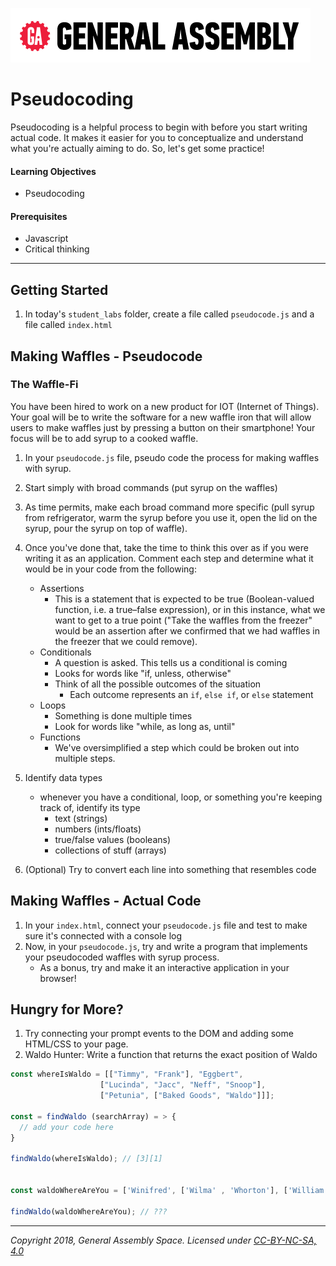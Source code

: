 [![General Assembly Logo](/ga_cog.png)](https://generalassemb.ly)

# Pseudocoding

Pseudocoding is a helpful process to begin with before you start writing actual code. It makes it easier for you to conceptualize and understand what you're actually aiming to do. So, let's get some practice!

#### Learning Objectives

- Pseudocoding

#### Prerequisites

- Javascript
- Critical thinking

---

## Getting Started

1. In today's `student_labs` folder, create a file called `pseudocode.js` and a file called `index.html`

## Making Waffles - Pseudocode

### The Waffle-Fi

You have been hired to work on a new product for IOT (Internet of Things). Your goal will be to write the software for a new waffle iron that will allow users to make waffles just by pressing a button on their smartphone! Your focus will be to add syrup to a cooked waffle.

1. In your `pseudocode.js` file, pseudo code the process for making waffles with syrup.
1. Start simply with broad commands (put syrup on the waffles)
1. As time permits, make each broad command more specific (pull syrup from refrigerator, warm the syrup before you use it, open the lid on the syrup, pour the syrup on top of waffle).
1. Once you've done that, take the time to think this over as if you were writing it as an application. Comment each step and determine what it would be in your code from the following:

    - Assertions
        - This is a statement that is expected to be true (Boolean-valued function, i.e. a true–false expression), or in this instance, what we want to get to a true point ("Take the waffles from the freezer" would be an assertion after we confirmed that we had waffles in the freezer that we could remove).
    - Conditionals
        - A question is asked.  This tells us a conditional is coming
        - Looks for words like "if, unless, otherwise"
        - Think of all the possible outcomes of the situation
            - Each outcome represents an `if`, `else if`, or `else` statement
    - Loops
        - Something is done multiple times
        - Look for words like "while, as long as, until"
    - Functions
        - We've oversimplified a step which could be broken out into multiple steps.

1. Identify data types
    - whenever you have a conditional, loop, or something you're keeping track of, identify its type
        - text (strings)
        - numbers (ints/floats)
        - true/false values (booleans)
        - collections of stuff (arrays)

1. (Optional) Try to convert each line into something that resembles code

## Making Waffles - Actual Code

1. In your `index.html`, connect your `pseudocode.js` file and test to make sure it's connected with a console log
1. Now, in your `pseudocode.js`, try and write a program that implements your pseudocoded waffles with syrup process.
    - As a bonus, try and make it an interactive application in your browser!

## Hungry for More?

1. Try connecting your prompt events to the DOM and adding some HTML/CSS to your page.
1. Waldo Hunter: Write a function that returns the exact position of Waldo

```js
const whereIsWaldo = [["Timmy", "Frank"], "Eggbert",
                    ["Lucinda", "Jacc", "Neff", "Snoop"],
                    ["Petunia", ["Baked Goods", "Waldo"]]];

const = findWaldo (searchArray) = > {
  // add your code here
}

findWaldo(whereIsWaldo); // [3][1]


const waldoWhereAreYou = ['Winifred', ['Wilma' , 'Whorton'], ['William', 'Wesley', ['Waylon', ['Wade', 'Warren', ['Walter']]],['Wyatt', 'Willa'], ['Willow', 'Wren', ['Waverly', ['Wendy', 'Waldo', 'Wynter']]], ['Wanda', 'Winona']]]

findWaldo(waldoWhereAreYou); // ???
```

---

*Copyright 2018, General Assembly Space. Licensed under [CC-BY-NC-SA, 4.0](https://creativecommons.org/licenses/by-nc-sa/4.0/)*
